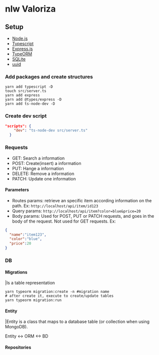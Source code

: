 # nlw Valoriza

## Setup

- [Node.js](https://nodejs.org/en/)
- [Typescript](https://www.typescriptlang.org/)
- [Express.js](https://expressjs.com/)
- [TypeORM](https://typeorm.io/#/)
- [SQLite](https://www.sqlite.org/index.html)
- [uuid](https://www.npmjs.com/package/uuid?activeTab=readme)

### Add packages and create structures

```shell
yarn add typescript -D
touch src/server.ts
yarn add express
yarn add @types/express -D
yarn add ts-node-dev -D
```

### Create dev script

```json
"scripts": {
    "dev": "ts-node-dev src/server.ts"
  }
```

### Requests

- GET: Search a information
- POST: Create(insert) a information
- PUT: Hange a information
- DELETE: Remove a information
- PATCH: Update one information

#### Parameters

- Routes params: retrieve an specific item according information on the path. Ex: ```http://localhost/api/item/id123```
- Query params: ```http://localhost/api/item?color=blue&price=20```
- Body params: Used for POST, PUT or PATCH requests, and goes in the body of the request. Not used for GET requests. Ex:

```json
{
  "name":"item123",
  "color":"blue",
  "price":20
}
```

### DB

#### Migrations

|Is a table representation

```shell
yarn typeorm migration:create -n #migration name
# after create it, execute to create/update tables
yarn typeorm migration:run
```

#### Entity

|Entity is a class that maps to a database table (or collection when using MongoDB).

Entity <-> ORM <-> BD

#### Repositories
